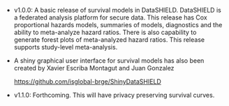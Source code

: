 
* v1.0.0: A basic release of survival models in DataSHIELD. DataSHIELD is a federated analysis platform for secure data. This release has Cox proportional hazards models, summaries of models, diagnostics and the ability to meta-analyze hazard ratios. There is also capability to generate forest plots of meta-analyzed hazard ratios. This release supports study-level meta-analysis.

* A shiny graphical user interface for survival models has also been created by Xavier Escriba Montagut and Juan Gonzalez

    https://github.com/isglobal-brge/ShinyDataSHIELD

* v1.1.0: Forthcoming. This will have privacy preserving survival curves.
